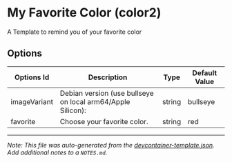 
# My Favorite Color (color2)

A Template to remind you of your favorite color

## Options

| Options Id | Description | Type | Default Value |
|-----|-----|-----|-----|
| imageVariant | Debian version (use bullseye on local arm64/Apple Silicon): | string | bullseye |
| favorite | Choose your favorite color. | string | red |



---

_Note: This file was auto-generated from the [devcontainer-template.json](https://github.com/metinsenturk/devcontainer-templates/blob/main/src/color2/devcontainer-template.json).  Add additional notes to a `NOTES.md`._
